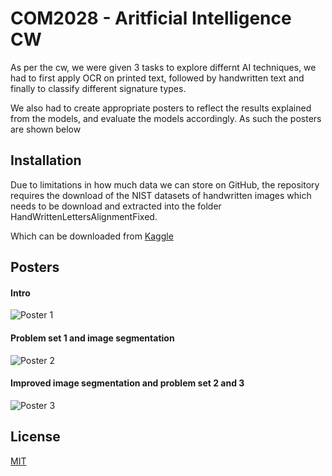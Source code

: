 # COM2028 -  Aritficial Intelligence CW

As per the cw, we were given 3 tasks to explore differnt AI techniques, we had to first apply OCR on printed text, followed by handwritten text and finally to classify different signature types. 

We also had to create appropriate posters to reflect the results explained from the models, and evaluate the models accordingly. As such the posters are shown below

## Installation

Due to limitations in how much data we can store on GitHub, the repository requires the download of the NIST datasets of handwritten images which needs to be download and extracted into the folder HandWrittenLettersAlignmentFixed.

Which can be downloaded from [Kaggle](https://www.kaggle.com/sachinpatel21/az-handwritten-alphabets-in-csv-format)

## Posters
#### Intro
![Poster 1](https://github.com/jeesonjohnson/COM2028AI/blob/master/jj00435_PosterPage1-Intro.png?raw=true)
#### Problem set 1 and image segmentation
![Poster 2](https://github.com/jeesonjohnson/COM2028AI/blob/master/jj00435_PosterPage2-Question1.png?raw=true)
#### Improved image segmentation and problem set 2 and 3
![Poster 3](https://github.com/jeesonjohnson/COM2028AI/blob/master/jj00435_PosterPage3-Question3.png?raw=true)

## License
[MIT](https://choosealicense.com/licenses/mit/)


